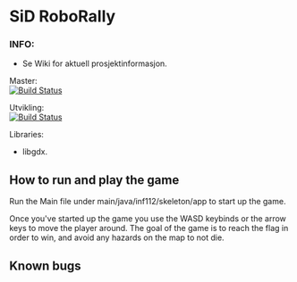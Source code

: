 # SiD RoboRally 

### INFO:
* Se Wiki for aktuell prosjektinformasjon.

Master:<br/>
[![Build Status](https://travis-ci.com/inf112-v21/SiD.svg?branch=master)](https://travis-ci.com/inf112-v21/SiD)

Utvikling: <br/>
[![Build Status](https://travis-ci.com/inf112-v21/SiD.svg?branch=utvikling)](https://travis-ci.com/inf112-v21/SiD)

Libraries:
- libgdx. 

## How to run and play the game
Run the Main file under main/java/inf112/skeleton/app to start up the game.

Once you've started up the game you use the WASD keybinds or the arrow keys to move the player around.
The goal of the game is to reach the flag in order to win, and avoid any hazards on the map to not die.

## Known bugs

